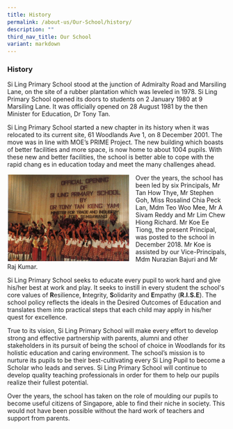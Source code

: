 ```yaml
---
title: History
permalink: /about-us/Our-School/history/
description: ""
third_nav_title: Our School
variant: markdown
---
```

### History

Si Ling Primary School stood at the junction of Admiralty Road and Marsiling Lane, on the site of a rubber plantation which was leveled in 1978. Si Ling Primary School opened its doors to students on 2 January 1980 at 9 Marsiling Lane. It was officially opened on 28 August 1981 by the then Minister for Education, Dr Tony Tan.

Si Ling Primary School started a new chapter in its history when it was relocated to its current site, 61 Woodlands Ave 1, on 8 December 2001. The move was in line with MOE’s PRIME Project. The new building which boasts of better facilities and more space, is now home to about 1004 pupils. With these new and better facilities, the school is better able to cope with the rapid chang&nbsp;es in education today and meet the many challenges ahead.

 <img src="/images/About%20Us/history.png" style="width:280px;height:200px;margin-right:15px;" align="left">

Over the years, the school has been led by six Principals, Mr Tan How Thye, Mr Stephen Goh, Miss Rosalind Chia Peck Lan, Mdm Teo Woo Mee, Mr A Sivam Reddy and Mr Lim Chew Hiong Richard. Mr Koe Ee Tiong, the present Principal, was posted to the school in December 2018. Mr Koe is assisted by our Vice-Principals, Mdm Nurazian Bajuri and Mr Raj Kumar.

Si Ling Primary School seeks to educate every pupil to work hard and give his/her best at work and play. It seeks to instill in every student the school's core values of **R**esilience, **I**ntegrity, **S**olidarity and **E**mpathy (**R.I.S.E**). The school policy reflects the ideals in the Desired Outcomes of Education and translates them into practical steps that each child may apply in his/her quest for excellence.

True to its vision, Si Ling Primary School will make every effort to develop strong and effective partnership with parents, alumni and other stakeholders in its pursuit of being the school of choice in Woodlands for its holistic education and caring environment. The school’s mission is to nurture its pupils to be their best-cultivating every Si Ling Pupil to become a Scholar who leads and serves. Si Ling Primary School will continue to develop quality teaching professionals in order for them to help our pupils realize their fullest potential.

Over the years, the school has taken on the role of moulding our pupils to become useful citizens of Singapore, able to find their niche in society. This would not have been possible without the hard work of teachers and support from parents.